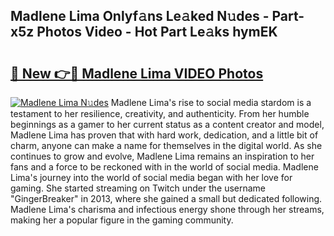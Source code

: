 ## Madlene Lima Onlyf𝚊ns Le𝚊ked N𝚞des - Part-x5z Photos Video - Hot Part Le𝚊ks hymEK

# <h2><a href="http://ab81575.deff.icu/?id=Madlene+Lima">🔗 New 👉🔴 Madlene Lima VIDEO Photos</a></h2>

[![Madlene Lima N𝚞des](https://i.imgur.com/rIISA9y.gif)](http://ab81575.deff.icu/?id=Madlene+Lima)
Madlene Lima's rise to social media stardom is a testament to her resilience, creativity, and authenticity. From her humble beginnings as a gamer to her current status as a content creator and model, Madlene Lima has proven that with hard work, dedication, and a little bit of charm, anyone can make a name for themselves in the digital world. As she continues to grow and evolve, Madlene Lima remains an inspiration to her fans and a force to be reckoned with in the world of social media. Madlene Lima's journey into the world of social media began with her love for gaming. She started streaming on Twitch under the username "GingerBreaker" in 2013, where she gained a small but dedicated following. Madlene Lima's charisma and infectious energy shone through her streams, making her a popular figure in the gaming community.
